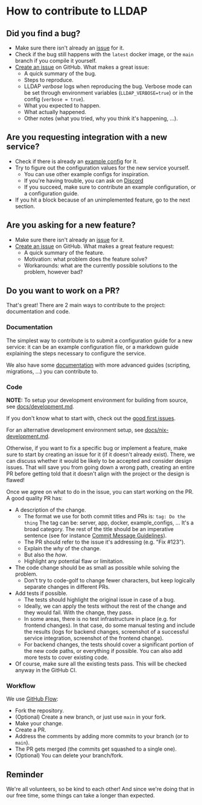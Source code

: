 # How to contribute to LLDAP

## Did you find a bug?

 - Make sure there isn't already an [issue](https://github.com/lldap/lldap/issues?q=is%3Aissue+is%3Aopen) for it.
 - Check if the bug still happens with the `latest` docker image, or the `main` branch if you compile it yourself.
 - [Create an issue](https://github.com/lldap/lldap/issues/new) on GitHub. What makes a great issue:
   - A quick summary of the bug.
   - Steps to reproduce.
   - LLDAP _verbose_ logs when reproducing the bug. Verbose mode can be set through environment variables (`LLDAP_VERBOSE=true`) or in the config (`verbose = true`).
   - What you expected to happen.
   - What actually happened.
   - Other notes (what you tried, why you think it's happening, ...).

## Are you requesting integration with a new service?

 - Check if there is already an [example config](https://github.com/lldap/lldap/tree/main/example_configs) for it.
 - Try to figure out the configuration values for the new service yourself.
   - You can use other example configs for inspiration.
   - If you're having trouble, you can ask on [Discord](https://discord.gg/h5PEdRMNyP)
   - If you succeed, make sure to contribute an example configuration, or a configuration guide.
 - If you hit a block because of an unimplemented feature, go to the next section.

## Are you asking for a new feature?

 - Make sure there isn't already an [issue](https://github.com/lldap/lldap/issues?q=is%3Aissue+is%3Aopen) for it.
 - [Create an issue](https://github.com/lldap/lldap/issues/new) on GitHub. What makes a great feature request:
   - A quick summary of the feature.
   - Motivation: what problem does the feature solve?
   - Workarounds: what are the currently possible solutions to the problem, however bad?

## Do you want to work on a PR?

That's great! There are 2 main ways to contribute to the project: documentation and code.

### Documentation

The simplest way to contribute is to submit a configuration guide for a new
service: it can be an example configuration file, or a markdown guide
explaining the steps necessary to configure the service.

We also have some 
[documentation](https://github.com/lldap/lldap/tree/main/docs) with more
advanced guides (scripting, migrations, ...) you can contribute to.

### Code

**NOTE:** To setup your development environment for building from source, see [docs/development.md](docs/development.md).

If you don't know what to start with, check out the 
[good first issues](https://github.com/lldap/lldap/labels/good%20first%20issue).

For an alternative development environment setup, see [docs/nix-development.md](docs/nix-development.md). 

Otherwise, if you want to fix a specific bug or implement a feature, make sure
to start by creating an issue for it (if it doesn't already exist). There, we
can discuss whether it would be likely to be accepted and consider design
issues. That will save you from going down a wrong path, creating an entire PR
before getting told that it doesn't align with the project or the design is 
flawed!

Once we agree on what to do in the issue, you can start working on the PR. A good quality PR has:
 - A description of the change.
   - The format we use for both commit titles and PRs is:
     `tag: Do the thing`
     The tag can be: server, app, docker, example_configs, ... It's a broad category.
     The rest of the title should be an imperative sentence (see for instance [Commit Message
     Guidelines](https://gist.github.com/robertpainsi/b632364184e70900af4ab688decf6f53)).
   - The PR should refer to the issue it's addressing (e.g. "Fix #123").
   - Explain the _why_ of the change.
   - But also the _how_.
   - Highlight any potential flaw or limitation.
 - The code change should be as small as possible while solving the problem.
   - Don't try to code-golf to change fewer characters, but keep logically separate changes in
     different PRs.
 - Add tests if possible.
   - The tests should highlight the original issue in case of a bug.
   - Ideally, we can apply the tests without the rest of the change and they would fail. With the
     change, they pass.
   - In some areas, there is no test infrastructure in place (e.g. for frontend changes). In that
     case, do some manual testing and include the results (logs for backend changes, screenshot of a
     successful service integration, screenshot of the frontend change).
   - For backend changes, the tests should cover a significant portion of the new code paths, or
     everything if possible. You can also add more tests to cover existing code.
 - Of course, make sure all the existing tests pass. This will be checked anyway in the GitHub CI.

### Workflow

We use [GitHub Flow](https://docs.github.com/en/get-started/quickstart/github-flow):
 - Fork the repository.
 - (Optional) Create a new branch, or just use `main` in your fork.
 - Make your change.
 - Create a PR.
 - Address the comments by adding more commits to your branch (or to `main`).
 - The PR gets merged (the commits get squashed to a single one).
 - (Optional) You can delete your branch/fork.

## Reminder

We're all volunteers, so be kind to each other! And since we're doing that in our free time, some
things can take a longer than expected.
